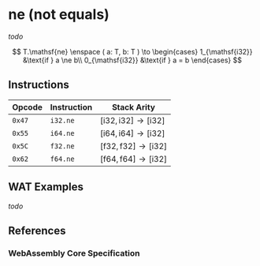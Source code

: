 
# ne (not equals)

_todo_

$$
T.\mathsf{ne} \enspace ( a: T, b: T ) \to \begin{cases}
  1_{\mathsf{i32}} &\text{if } a \ne b\\
  0_{\mathsf{i32}} &\text{if } a = b
\end{cases}
$$



## Instructions

| Opcode | Instruction | Stack Arity |
|--------|-------------|-----------|
| `0x47` | `i32.ne`    | $[ \mathsf{i32}, \mathsf{i32} ] \to [ \mathsf{i32} ]$ |
| `0x55` | `i64.ne`    | $[ \mathsf{i64}, \mathsf{i64} ] \to [ \mathsf{i32} ]$ |
| `0x5C` | `f32.ne`    | $[ \mathsf{f32}, \mathsf{f32} ] \to [ \mathsf{i32} ]$ |
| `0x62` | `f64.ne`    | $[ \mathsf{f64}, \mathsf{f64} ] \to [ \mathsf{i32} ]$ |



## WAT Examples

_todo_


## References

### WebAssembly Core Specification

[^§2.4.1]: _Structure, Numeric Instructions_ - <https://www.w3.org/TR/wasm-core-2/syntax/instructions.html#numeric-instructions>
[^§4.3.2-ine]: _Execution, Numerics, Integer Operations, ine_ - <https://www.w3.org/TR/wasm-core-2/exec/numerics.html#op-ine>
[^§4.3.3-fne]: _Execution, Numerics, Floating-Point Operations, fne_ - <https://www.w3.org/TR/wasm-core-2/exec/numerics.html#op-fne>

